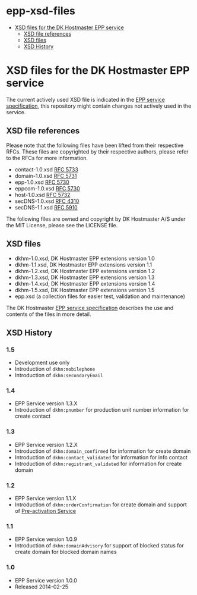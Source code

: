 # epp-xsd-files

<!-- MarkdownTOC -->

- [XSD files for the DK Hostmaster EPP service](#xsd-files-for-the-dk-hostmaster-epp-service)
    - [XSD file references](#xsd-file-references)
    - [XSD files](#xsd-files)
    - [XSD History](#xsd-history)

<!-- /MarkdownTOC -->

<a name="xsd-files-for-the-dk-hostmaster-epp-service"></a>
# XSD files for the DK Hostmaster EPP service

The current actively used XSD file is indicated in the [EPP service specification](https://github.com/DK-Hostmaster/epp-service-specification), this repository might contain changes not actively used in the service.

<a name="xsd-file-references"></a>
## XSD file references

Please note that the following files have been lifted from their respective RFCs. These files are copyrighted 
by their respective authors, please refer to the RFCs for more information.

* contact-1.0.xsd [RFC 5733](http://datatracker.ietf.org/doc/rfc5733/)
* domain-1.0.xsd [RFC 5731](http://datatracker.ietf.org/doc/rfc5731/)
* epp-1.0.xsd [RFC 5730](http://datatracker.ietf.org/doc/rfc5730/)
* eppcom-1.0.xsd [RFC 5730](http://datatracker.ietf.org/doc/rfc5730/)
* host-1.0.xsd [RFC 5732](http://datatracker.ietf.org/doc/rfc5732/)
* secDNS-1.0.xsd [RFC 4310](http://datatracker.ietf.org/doc/rfc4310/)
* secDNS-1.1.xsd [RFC 5910](http://datatracker.ietf.org/doc/rfc5910/)

The following files are owned and copyright by DK Hostmaster A/S under the MIT License, please see the LICENSE file.

<a name="xsd-files"></a>
## XSD files

* dkhm-1.0.xsd, DK Hostmaster EPP extensions version 1.0
* dkhm-1.1.xsd, DK Hostmaster EPP extensions version 1.1
* dkhm-1.2.xsd, DK Hostmaster EPP extensions version 1.2
* dkhm-1.3.xsd, DK Hostmaster EPP extensions version 1.3
* dkhm-1.4.xsd, DK Hostmaster EPP extensions version 1.4
* dkhm-1.5.xsd, DK Hostmaster EPP extensions version 1.5
* epp.xsd (a collection files for easier test, validation and maintenance)

The DK Hostmaster [EPP service specification](https://github.com/DK-Hostmaster/epp-service-specification) describes the use and contents of the files in more detail.

<a name="xsd-history"></a>
## XSD History

### 1.5

  * Development use only
  * Introduction of `dkhm:mobilephone`
  * Introduction of `dkhm:secondaryEmail`

### 1.4

  * EPP Service version 1.3.X
  * Introduction of `dkhm:pnumber` for production unit number information for create contact

### 1.3

  * EPP Service version 1.2.X
  * Introduction of `dkhm:domain_confirmed` for information for create domain
  * Introduction of `dkhm:contact_validated` for information for info contact
  * Introduction of `dkhm:registrant_validated` for information for create domain

### 1.2

  * EPP Service version 1.1.X
  * Introduction of `dkhm:orderConfirmation` for create domain and support of [Pre-activation Service](#pre-activation-service)

### 1.1

  * EPP Service version 1.0.9
  * Introduction of `dkhm:domainAdvisory` for support of blocked status for create domain for blocked domain names

### 1.0

  * EPP Service version 1.0.0
  * Released 2014-02-25
